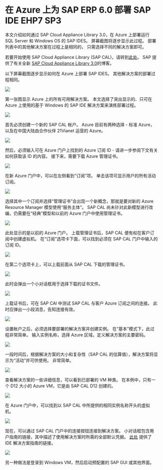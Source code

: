 <properties
    pageTitle="在 Azure 上为 SAP ERP 6.0 部署 SAP IDE EHP7 SP3 | Azure"
    description="在 Azure 上为 SAP ERP 6.0 部署 SAP IDE EHP7 SP3"
    services="virtual-machines-windows"
    documentationcenter=""
    author="hermanndms"
    manager="timlt"
    editor=""
    tags="azure-resource-manager"
    keywords="" />
<tags
    ms.assetid="626c1523-1026-478f-bd8a-22c83b869231"
    ms.service="virtual-machines-windows"
    ms.devlang="na"
    ms.topic="article"
    ms.tgt_pltfrm="vm-windows"
    ms.workload="infrastructure-services"
    ms.date="09/16/2016"
    wacn.date="05/22/2017"
    ms.author="hermannd"
    ms.translationtype="Human Translation"
    ms.sourcegitcommit="8fd60f0e1095add1bff99de28a0b65a8662ce661"
    ms.openlocfilehash="2435d78a55b3f360b13a2fa5205bb6fb539894de"
    ms.contentlocale="zh-cn"
    ms.lasthandoff="05/12/2017" />

# <a name="deploying-sap-ides-ehp7-sp3-for-sap-erp-60-on-azure"></a>在 Azure 上为 SAP ERP 6.0 部署 SAP IDE EHP7 SP3
本文介绍如何通过 SAP Cloud Appliance Library 3.0，在 Azure 上部署运行 SQL Server 和 Windows OS 的 SAP IDES。 屏幕截图将逐步显示此过程。 部署列表中的其他解决方案在过程上是相同的， 只需选择不同的解决方案即可。

若要开始使用 SAP Cloud Appliance Library (SAP CAL)，请转到[此处](https://cal.sap.com/)。 SAP 提供了有关全新 [SAP Cloud Appliance Library 3.0](http://scn.sap.com/community/cloud-appliance-library/blog/2016/05/27/sap-cloud-appliance-library-30-came-with-a-new-user-experience)的博客。 

以下屏幕截图逐步显示如何在 Azure 上部署 SAP IDES。 其他解决方案的部署过程相同。

![](./media/virtual-machines-windows-sap-cal-ides-erp6-ehp7-sp3-sql/ides-pic1.jpg)

第一张图显示 Azure 上的所有可用解决方案。 本文选择了突出显示的、只可在 Azure 上使用的基于 Windows 的 SAP IDE 解决方案来演练部署过程。

![](./media/virtual-machines-windows-sap-cal-ides-erp6-ehp7-sp3-sql/ides-pic2.jpg)

首先必须创建一个新的 SAP CAL 帐户。 Azure 目前有两种选择 - 标准 Azure，以及在中国大陆由合作伙伴 21Vianet 运营的 Azure。

![](./media/virtual-machines-windows-sap-cal-ides-erp6-ehp7-sp3-sql/ides-pic3.jpg)

然后，必须输入可在 Azure 门户上找到的 Azure 订阅 ID - 请进一步参阅下文有关如何获取该 ID 的内容。 接下来，需要下载 Azure 管理证书。

![](./media/virtual-machines-windows-sap-cal-ides-erp6-ehp7-sp3-sql/ides-pic6.jpg)

在新 Azure 门户中，可以在左侧看到“订阅”项。 单击该项可显示用户的所有活动订阅。

![](./media/virtual-machines-windows-sap-cal-ides-erp6-ehp7-sp3-sql/ides-pic7.jpg)

选择其中一个订阅并选择“管理证书”会出现一个新概念，那就是要对新的 Azure Resource Manager 模型使用“服务主体”。
SAP CAL 尚未针对此新模型进行改编，仍需要在“经典”模型和以前的 Azure 门户中使用管理证书。

![](./media/virtual-machines-windows-sap-cal-ides-erp6-ehp7-sp3-sql/ides-pic4.jpg)

此处显示的是以前的 Azure 门户。 上载管理证书后，SAP CAL 便有权在客户订阅中创建虚拟机。 在“订阅”选项卡下面，可以找到必须在 SAP CAL 门户中输入的订阅 ID。

![](./media/virtual-machines-windows-sap-cal-ides-erp6-ehp7-sp3-sql/ides-pic5.jpg)

在第二个选项卡上，可以上载前面从 SAP CAL 下载的管理证书。

![](./media/virtual-machines-windows-sap-cal-ides-erp6-ehp7-sp3-sql/ides-pic8.jpg)

此时会弹出一个小对话框用于选择下载的证书文件。

![](./media/virtual-machines-windows-sap-cal-ides-erp6-ehp7-sp3-sql/ides-pic9.jpg)

上载证书后，可在 SAP CAl 中测试 SAP CAL 与客户 Azure 订阅之间的连接。 此时应弹出一小段消息，告知连接有效。

![](./media/virtual-machines-windows-sap-cal-ides-erp6-ehp7-sp3-sql/ides-pic10.jpg)

设置帐户之后，必须选择要部署的解决方案并创建实例。
在“基本”模式下，此过程非常简单。 输入实例名称，选择 Azure 区域，定义解决方案的主要密码。

![](./media/virtual-machines-windows-sap-cal-ides-erp6-ehp7-sp3-sql/ides-pic11.jpg)

一段时间后，根据解决方案的大小和复杂性（SAP CAL 的估算值），解决方案将显示为“活动”并可供使用。 非常简单。

![](./media/virtual-machines-windows-sap-cal-ides-erp6-ehp7-sp3-sql/ides-pic12.jpg)

查看解决方案的一些详细信息，可以看到已部署的 VM 种类。 在本例中，只有一个 D12 大小的 Azure VM，它是由 SAP CAL D12 创建的。

![](./media/virtual-machines-windows-sap-cal-ides-erp6-ehp7-sp3-sql/ides-pic13.jpg)

在 Azure 门户中，可以找到以 SAP CAL 中所提供的相同实例名称开头的虚拟机。

![](./media/virtual-machines-windows-sap-cal-ides-erp6-ehp7-sp3-sql/ides-pic14.jpg)

现在，可以通过 SAP CAL 门户中的连接按钮连接到解决方案。 小对话框包含用户指南的链接，其中描述了使用解决方案时所需的全部默认凭据。
[此处](https://caldocs.hana.ondemand.com/caldocs/help/Getting_Started_Guide_IDES607MSSQL.pdf) 提供了 IDE 解决方案指南的链接。

![](./media/virtual-machines-windows-sap-cal-ides-erp6-ehp7-sp3-sql/ides-pic15.jpg)

另一种做法是登录到 Windows VM，然后启动预配置的 SAP GUI 或其他界面。

<!--Update_Description: wording update-->